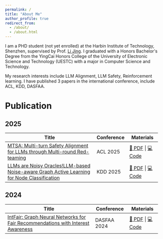 ```yaml
---
permalink: /
title: "About Me"
author_profile: true
redirect_from: 
  - /about/
  - /about.html
---
```


I am a PHD student (not yet enrolled) at the Harbin Institute of Technology, Shenzhen, supervised by Prof. [Li Jing](https://www.li-jing.com).  I graduated with a Honors Bachelor's Degree from the YingCai Honors College of the University of Electronic Science and Technology (UESTC) with a major in Computer Science and Technology.

My research interests include LLM Alignment, LLM Safety,  Reinforcement learning. I have published 3 papers in the international conference, include ACL, KDD, DASFAA. 

Publication
======

## 2025

| **Title** | **Conference** | **Materials** |
|-----------|-----------------|---------------|
| [MTSA: Multi-turn Safety Alignment for LLMs through Multi-round Red-teaming](paper1.pdf) | ACL 2025 | [📝 PDF](/papers/cvpr24_vision_transformers.pdf) \| [💻 Code](https://github.com/yourname/vision-transformers) |
| [LLMs are Noisy Oracles!LLM-based Noise-aware Graph Active Learning for Node Classification](paper2.pdf) | KDD 2025 | [📝 PDF](/papers/icml24_cross_modal.pdf) \| [💻 Code](https://github.com/yourname/cross-modal) |

## 2024

| **Title** | **Conference** | **Materials** |
|-----------|-----------------|---------------|
| [IntFair: Graph Neural Networks for Fair Recommendations with Interest Awareness](paper3.pdf) | DASFAA 2024 | [📝 PDF](https://dblp.org/rec/conf/dasfaa/GuoCZ24.html) \| [💻 Code](https://github.com/yourname/federated-health) |




